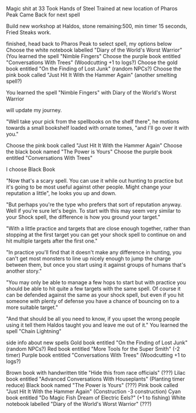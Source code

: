 Magic shit at 33
Took Hands of Steel
Trained at new location of Pharos Peak
Came Back for next spell

Build new workshop at Haldos, stone remaining:500, min timer 15 seconds, Fried Steaks work.

finished, head back to Pharos Peak to select spell, my options below
Choose the white notebook labelled "Diary of the World's Worst Warrior" (You learned the spell "Nimble Fingers"
Choose the purple book entitled "Conversations With Trees" (Woodcutting +1 to logs?)
Choose the gold book entitled "On the Finding of Lost Junk" (random NPCs?)
Choose the pink book called "Just Hit It With the Hammer Again" (another smelting spell?)

You learned the spell "Nimble Fingers" with Diary of the World's Worst Warrior

will update my journey.

"Well take your pick from the spellbooks on the shelf there", he motions towards a small bookshelf loaded with ornate tomes, "and I'll go over it with you."

Choose the pink book called "Just Hit It With the Hammer Again"
Choose the black book named "The Power is Yours"
Choose the purple book entitled "Conversations With Trees"

I choose Black Book

"Now that's a scary spell. You can use it while out hunting to practice but it's going to be most useful against other people. Might change your reputation a little", he looks you up and down.

"But perhaps you're the type who prefers that sort of reputation anyway. Well if you're sure let's begin. To start with this may seem very similar to your Shock spell, the difference is how you ground your target."

"With a little practice and targets that are close enough together, rather than stopping at the first target you can get your shock spell to continue on and hit multiple targets after the first one."

"In practice you'll find that it doesn't make any difference in hunting, you can't get most monsters to line up nicely enough to jump the charge between them, but once you start using it against groups of humans that's another story."

"You may only be able to manage a few hops to start but with practice you should be able to hit quite a few targets with the same spell. Of course it can be defended against the same as your shock spell, but even if you hit someone with plenty of defense you have a chance of bouncing on to a more suitable target."

"And that should be all you need to know, if you upset the wrong people using it tell them Haldos taught you and leave me out of it."
You learned the spell "Chain Lightning"


side info about new spells
Gold book entitled "On the Finding of Lost Junk" (random NPCs?)
Red book entitled "More Tools for the Super Smith" (-2 timer)
Purple book entitled "Conversations With Trees" (Woodcutting +1 to logs?)

Brown book with handwritten title "Hide this from race officials" (???)
Lilac book entitled "Advanced Conversations With Houseplants" (Planting timer reduce)
Black book named "The Power is Yours" (???)
Pink book called "Just Hit It With the Hammer Again" (Construction -3 construction)
Cyan book entitled "Do Magic Fish Dream of Electric Eels?" (+1 to fishing)
White notebook labelled "Diary of the World's Worst Warrior" (???)